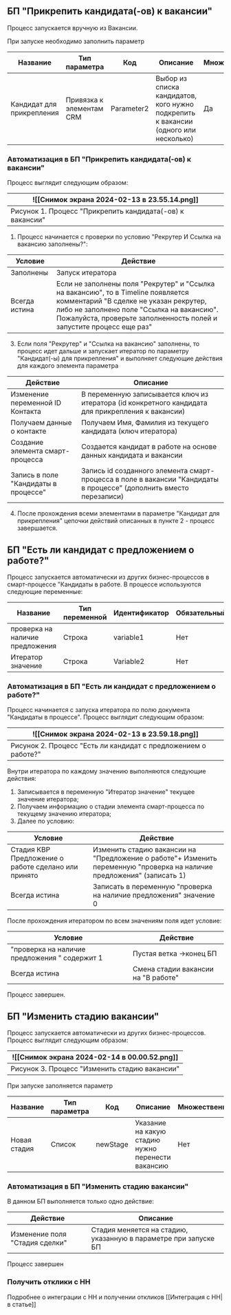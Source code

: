 ## БП "Прикрепить кандидата(-ов) к вакансии"

Процесс запускается вручную из Вакансии.

При запуске необходимо заполнить параметр 

| Название | Тип параметра |Код |Описание |Множественное |Обязательное|
| --- | --- |---|---|---| ---|
| Кандидат для прикрепления | Привязка к элементам CRM |Parameter2 |Выбор из списка кандидатов, кого нужно подкрепить к вакансии (одного или несколько) |Да|Да
### Автоматизация в БП "Прикрепить кандидата(-ов) к вакансии"
Процесс выглядит следующим образом:

| ![[Снимок экрана 2024-02-13 в 23.55.14.png]]| 
| --- | 
| Рисунок 1. Процесс "Прикрепить кандидата(-ов) к вакансии" |  

1. Процесс начинается с проверки по условию "Рекрутер И Ссылка на вакансию заполнены?":

 Условие| Действие 
 --- | --- 
  Заполнены| Запуск итератора  
  Всегда истина  | Если не заполнены поля "Рекрутер" и "Ссылка на вакансию", то в Timeline появляется комментарий "В сделке не указан рекрутер, либо не заполнено поле "Ссылка на вакансию". Пожалуйста, проверьте заполненность полей и запустите процесс еще раз"


3. Если поля "Рекрутер" и "Ссылка на вакансию" заполнены, то процесс идет дальше и запускает итератор по параметру "Кандидат(-ы) для прикрепления" и выполняет следующие действия для каждого элемента параметра 

| Действие| Описание|
| --- | --- |
| Изменение переменной ID Контакта | В переменную записывается ключ из итератора (id конкретного кандидата для прикрепления к вакансии) |
| Получаем данные о контакте | Получаем Имя, Фамилия из текущего кандидата (ключ итератора) |
|Создание элемента смарт-процесса  |Создается кандидат в работе на основе данных кандидата и вакансии  |
|Запись в поле "Кандидаты в процессе"  | Запись id созданного элемента смарт-процесса в поле в вакансии "Кандидаты в процессе" (дополнить вместо перезаписи)|

4. После прохождения всеми элементами в параметре "Кандидат для прикрепления" цепочки действий описанных в пункте 2 - процесс завершается.


## БП "Есть ли кандидат с предложением о работе?"
Процесс запускается автоматически из других бизнес-процессов в смарт-процессе "Кандидаты в работе.  В процессе используются следующие переменные:

| Название | Тип переменной | Идентификатор | Обязательный | Множественный |
| ---- | ---- | ---- | ---- | ---- |
| проверка на наличие предложения | Строка | variable1 | Нет | Нет |
| Итератор значение | Строка | Variable2 | Нет | Нет |

### Автоматизация в БП "Есть ли кандидат с предложением о работе?"
Процесс начинается с запуска итератора по полю документа "Кандидаты в процессе". 
Процесс выглядит следующим образом:

|![[Снимок экрана 2024-02-13 в 23.59.18.png]] | 
| --- | 
| Рисунок 2. Процесс "Есть ли кандидат с предложением о работе?" |  

Внутри итератора по каждому значению выполняются следующие действия:

1.  Записывается в переменную "Итератор значение" текущее значение итератора;
2.  Получаем информацию о стадии элемента смарт-процесса по текущему значению итератора;
3. Далее по условию:

| Условие       | Действие                                     |
|---------------|----------------------------------------------|
|Стадия КВР Предложение о работе сделано или принято   | Изменить стадию вакансии на "Предложение о работе"+ Изменить переменную "проверка на наличие предложения" (записать 1) |
| Всегда истина |   Записать в переменную "проверка на наличие предложения"  значение 0 |

После прохождения итератором по всем значениям поля идет условие:

| Условие       | Действие                                     |
|---------------|----------------------------------------------|
| "проверка на наличие предложения " содержит 1   | Пустая ветка ->конец БП |
| Всегда истина | Смена стадии вакансии на "В работе"      |

Процесс завершен.

## БП "Изменить стадию вакансии"
Процесс запускается автоматически из других бизнес-процессов.
Процесс выглядит следующим образом:

|![[Снимок экрана 2024-02-14 в 00.00.52.png]] | 
| --- | 
| Рисунок 3. Процесс "Изменить стадию вакансии" |  

При запуске заполняется параметр 

| Название | Тип параметра | Код | Описание | Множественное | Обязательное |  
| ---- | ---- | ---- | ---- | ---- | ---- |
| Новая стадия | Список | newStage | Указание на какую стадию нужно перенести вакансию | Нет | Да |  

### Автоматизация в БП "Изменить стадию вакансии"

В данном БП выполняется только одно действие:

| Действие| Описание|
| --- | --- |
| Изменение поля "Стадия сделки" | Стадия меняется на стадию, указанную в параметре при запуске БП

Процесс завершен

### Получить отклики с HH
Подробнее о интеграции с HH и получении откликов [[Интеграция с HH|в статье]]